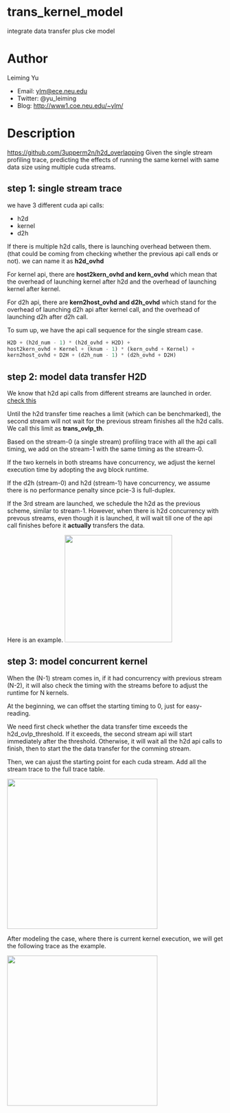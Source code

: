 # trans_kernel_model
integrate data transfer plus cke model

# Author
Leiming Yu

* Email: ylm@ece.neu.edu
* Twitter: @yu_leiming
* Blog: http://www1.coe.neu.edu/~ylm/

# Description
https://github.com/3upperm2n/h2d_overlapping
Given the single stream profiling trace, predicting the effects of running the same kernel with same data size using multiple cuda streams.

## step 1: single stream trace
we have 3 different cuda api calls: 
* h2d 
* kernel 
* d2h

If there is multiple h2d calls, there is launching overhead between them. (that could be coming from checking whether the previous api call ends or not). we can name it as **h2d_ovhd**

For kernel api, there are **host2kern_ovhd and kern_ovhd**  which mean that the overhead of launching kernel after h2d and the overhead of launching kernel after kernel.

For d2h api, there are **kern2host_ovhd and d2h_ovhd** which stand for the overhead of launching d2h api after kernel call, and the overhead of launching d2h after d2h call.

To sum up, we have the api call sequence for the single stream case.
```python
H2D + (h2d_num - 1) * (h2d_ovhd + H2D) + 
host2kern_ovhd + Kernel + (knum - 1) * (kern_ovhd + Kernel) +
kern2host_ovhd + D2H + (d2h_num - 1) * (d2h_ovhd + D2H)
```

## step 2: model data transfer H2D
We know that h2d api calls from different streams are launched in order. [check this](https://github.com/3upperm2n/h2d_overlapping)

Until the h2d transfer time reaches a limit (which can be benchmarked), the second stream will not wait for the previous stream finishes all the h2d calls. We call this limit as **trans_ovlp_th**.

Based on the stream-0 (a single stream) profiling trace with all the api call timing, we add on the stream-1 with the same timing as the stream-0.

If the two kernels in both streams have concurrency, we adjust the kernel execution time by adopting the avg block runtime.

If the d2h (stream-0) and h2d (stream-1) have concurrency, we assume there is no performance penalty since pcie-3 is full-duplex.

If the 3rd stream are launched, we schedule the h2d as the previous scheme, similar to stream-1. However, when there is h2d concurrency with prevous streams, even though it is launched, it will wait till one of the api call finishes before it **actually** transfers the data.

Here is an example.
<image src="Figs/mem_mem_trace.png" height="250px">


## step 3: model concurrent kernel
When the (N-1) stream comes in, if it had concurrency with previous stream (N-2), it will also check the timing with the streams before to adjust the runtime for N kernels.

At the beginning, we can offset the starting timing to 0, just for easy-reading.

We need first check whether the data transfer time exceeds the h2d_ovlp_threshold. If it exceeds, the second stream api will start immediately after the threshold. Otherwise, it will wait all the h2d api calls to finish, then to start the the data transfer for the comming stream.

Then, we can ajust the starting point for each cuda stream. Add all the stream trace to the full trace table.

<image src="Figs/mem_mem_2cke.png" height="350px">

After modeling the case, where there is current kernel execution, we will get the following trace as the example.

<image src="Figs/mem_mem_2cke_model.png" height="350px">



